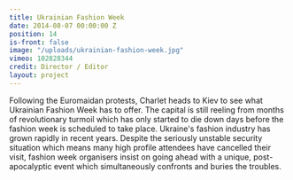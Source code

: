 ```yaml
---
title: Ukrainian Fashion Week
date: 2014-08-07 00:00:00 Z
position: 14
is-front: false
image: "/uploads/ukrainian-fashion-week.jpg"
vimeo: 102828344
credit: Director / Editor
layout: project
---
```


Following the Euromaidan protests, Charlet heads to Kiev to see what Ukrainian Fashion Week has to offer. The capital is still reeling from months of revolutionary turmoil which has only started to die down days before the fashion week is scheduled to take place. Ukraine's fashion industry has grown rapidly in recent years. Despite the seriously unstable security situation which means many high profile attendees have cancelled their visit, fashion week organisers insist on going ahead with a unique, post-apocalyptic event which simultaneously confronts and buries the troubles.